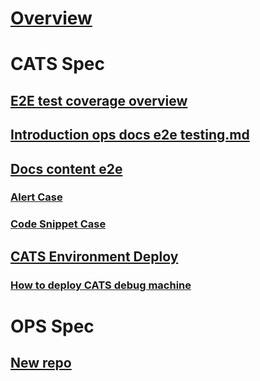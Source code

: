 # [Overview](index.md)
# CATS Spec
## [E2E test coverage overview](e2e-test-coverage-overview.md)
## [Introduction ops docs e2e testing.md](introduction-ops-docs-e2e-testing.md)
## [Docs content e2e](docs-content-e2e/Index.md)
### [Alert Case](docs-content-e2e/Alert-Case.md)
### [Code Snippet Case](docs-content-e2e/Code-Snippet-Case.md)
## [CATS Environment Deploy](docs-content-e2e/CATS-Environment-Deploy.md)
### [How to deploy CATS debug machine](docs-content-e2e/How-to-deploy-CATS-debug-machine.md)
# OPS Spec
## [New repo](specdocs/NewRepo.md)
